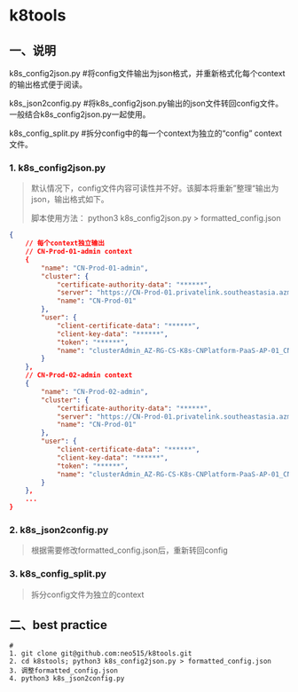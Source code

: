 # k8tools
## 一、说明
k8s_config2json.py   #将config文件输出为json格式，并重新格式化每个context的输出格式便于阅读。

k8s_json2config.py   #将k8s_config2json.py输出的json文件转回config文件。一般结合k8s_config2json.py一起使用。

k8s_config_split.py   #拆分config中的每一个context为独立的“config” context文件。

### 1. k8s_config2json.py

> 默认情况下，config文件内容可读性并不好。该脚本将重新”整理“输出为json，输出格式如下。
>
> 脚本使用方法： python3 k8s_config2json.py > formatted_config.json

```json
{
    // 每个context独立输出
    // CN-Prod-01-admin context
    {
        "name": "CN-Prod-01-admin",
        "cluster": {
            "certificate-authority-data": "******",
            "server": "https://CN-Prod-01.privatelink.southeastasia.azmk8s.io:443",
            "name": "CN-Prod-01"
        },
        "user": {
            "client-certificate-data": "******",
            "client-key-data": "******",
            "token": "******",
            "name": "clusterAdmin_AZ-RG-CS-K8s-CNPlatform-PaaS-AP-01_CN-Prod-01"
        }
    },
    // CN-Prod-02-admin context
    {
        "name": "CN-Prod-02-admin",
        "cluster": {
            "certificate-authority-data": "******",
            "server": "https://CN-Prod-01.privatelink.southeastasia.azmk8s.io:443",
            "name": "CN-Prod-01"
        },
        "user": {
            "client-certificate-data": "******",
            "client-key-data": "******",
            "token": "******",
            "name": "clusterAdmin_AZ-RG-CS-K8s-CNPlatform-PaaS-AP-01_CN-Prod-01"
        }
    },
    ...
}
```

### 2. k8s_json2config.py

> 根据需要修改formatted_config.json后，重新转回config

### 3. k8s_config_split.py

> 拆分config文件为独立的context


## 二、best practice

```shell
# 
1. git clone git@github.com:neo515/k8tools.git
2. cd k8stools; python3 k8s_config2json.py > formatted_config.json
3. 调整formatted_config.json
4. python3 k8s_json2config.py
```
